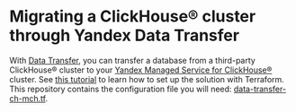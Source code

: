 # Migrating a ClickHouse® cluster through Yandex Data Transfer

With [Data Transfer](https://yandex.cloud/en/docs/data-transfer), you can transfer a database from a third-party ClickHouse® cluster to your [Yandex Managed Service for ClickHouse®](https://yandex.cloud/en/docs/managed-clickhouse) cluster. See [this tutorial](https://yandex.cloud/en/docs/data-transfer/tutorials/managed-clickhouse) to learn how to set up the solution with Terraform. This repository contains the configuration file you will need: [data-transfer-ch-mch.tf](data-transfer-ch-mch.tf).
